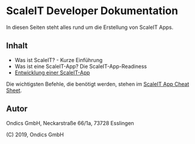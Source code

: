 # ScaleIT Developer Dokumentation

In diesen Seiten steht alles rund um die Erstellung von ScaleIT Apps. 

## Inhalt

* Was ist ScaleIT? - Kurze Einführung
* Was ist eine ScaleIT-App? Die ScaleIT-App-Readiness
* [Entwicklung einer ScaleIT-App](docs/entwicklung.md)

Die wichtigsten Befehle, die benötigt werden, stehen im [ScaleIT App Cheat Sheet](docs/scaleit-dev-cheatsheet.md).

## Autor

Ondics GmbH, Neckarstraße 66/1a, 73728 Esslingen

(C) 2019, Ondics GmbH
